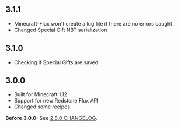 ## 3.1.1
- Minecraft-Flux won't create a log file if there are no errors caught
- Changed Special Gift NBT serialization

## 3.1.0
- Checking if Special Gifts are saved

## 3.0.0
- Built for Minecraft 1.12
- Support for new Redstone Flux API
- Changed some recipes

**Before 3.0.0:** See [2.8.0 CHANGELOG](https://github.com/Szewek/Minecraft-Flux/blob/2.8.0/CHANGELOG.md).